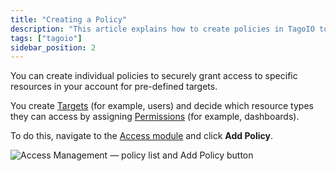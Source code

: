 ```yaml
---
title: "Creating a Policy"
description: "This article explains how to create policies in TagoIO to grant secure, pre-defined access to account resources by assigning targets and permissions. It also notes where to configure policies in the Access module."
tags: ["tagoio"]
sidebar_position: 2
---
```

You can create individual policies to securely grant access to specific resources in your account for pre-defined targets.

You create [Targets](/docs/tagoio/tagorun/access-management/defining-targets.md) (for example, users) and decide which resource types they can access by assigning [Permissions](/docs/tagoio/tagorun/access-management/defining-permissions.md) (for example, dashboards).

To do this, navigate to the [Access module](https://admin.tago.io/am) and click **Add Policy**.


![Access Management — policy list and Add Policy button](/docs_imagem/tagoio/rounded-image-1761226314440.png)
